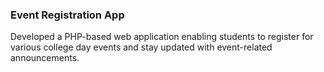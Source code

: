 <h3>Event Registration App</h3>
<p>Developed a PHP-based web application enabling students to register for various college day events 	and stay updated with event-related announcements.</p>
